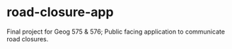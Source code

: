 # road-closure-app
Final project for Geog 575 &amp; 576; Public facing application to communicate road closures.
